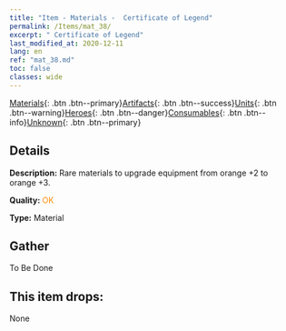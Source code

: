 ```yaml
---
title: "Item - Materials -  Certificate of Legend"
permalink: /Items/mat_38/
excerpt: " Certificate of Legend"
last_modified_at: 2020-12-11
lang: en
ref: "mat_38.md"
toc: false
classes: wide
---
```

 [Materials](/Items/){: .btn .btn--primary}[Artifacts](/Items/Artifacts/){: .btn .btn--success}[Units](/Items/Units/){: .btn .btn--warning}[Heroes](/Items/Heroes/){: .btn .btn--danger}[Consumables](/Items/Consumables/){: .btn .btn--info}[Unknown](/Items/Unknown/){: .btn .btn--primary}

## Details
 **Description:** Rare materials to upgrade equipment from orange +2 to orange +3.

 **Quality:** <span style="color: #FF8C00">OK</span>

 **Type:** Material

## Gather

  To Be Done

## This item drops:

  None

